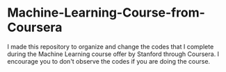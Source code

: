 # Machine-Learning-Course-from-Coursera
I made this repository to organize and change the codes that I complete during the Machine Learning course offer by Stanford through Coursera. I encourage you to don't observe the codes if you are doing the course.
